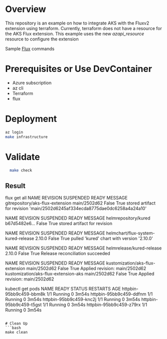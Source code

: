 # Overview

This repository is an example on how to integrate AKS with the Fluxv2 extension using terraform.  Currently, terraform does not have a resource for the AKS Flux extension.  This example uses the new _azapi_resource_ resource to configure the extension

Sample [Flux](./Flux.md) commands 

# Prerequisites or Use DevContainer
* Azure subscription
* az cli
* Terraform 
* flux

# Deployment 
```bash
az login 
make infrastructure 
```

# Validate 
```bash
  make check
```

## Result
flux get all
  NAME                                    REVISION        SUSPENDED       READY   MESSAGE
  gitrepository/aks-flux-extension        main/2502d62    False           True    stored artifact for revision 'main/2502d6245af334ecda8775dae0dc6258a4a24a10'

  NAME                                    REVISION        SUSPENDED       READY   MESSAGE
  helmrepository/kured                    b67d5482e6...   False           True    stored artifact for revision 

  NAME                                    REVISION        SUSPENDED       READY   MESSAGE
  helmchart/flux-system-kured-release     2.10.0          False           True    pulled 'kured' chart with version '2.10.0'

  NAME                                    REVISION        SUSPENDED       READY   MESSAGE
  helmrelease/kured-release               2.10.0          False           True    Release reconciliation succeeded

  NAME                                    REVISION        SUSPENDED       READY   MESSAGE
  kustomization/aks-flux-extension        main/2502d62    False           True    Applied revision: main/2502d62
  kustomization/aks-flux-extension-aks    main/2502d62    False           True    Applied revision: main/2502d62

kubectl get pods
  NAME                      READY   STATUS    RESTARTS   AGE
  httpbin-95bb9c459-bbm8k   1/1     Running   0          3m54s
  httpbin-95bb9c459-ddfnm   1/1     Running   0          3m54s
  httpbin-95bb9c459-knc2j   1/1     Running   0          3m54s
  httpbin-95bb9c459-t5gst   1/1     Running   0          3m54s
  httpbin-95bb9c459-z79rx   1/1     Running   0          3m54s
```

# Clean Up
```bash
make clean
```

